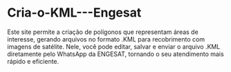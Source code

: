 # Cria-o-KML---Engesat

Este site permite a criação de polígonos que representam áreas de interesse, gerando arquivos no formato .KML para recobrimento com imagens de satélite. Nele, você pode editar, salvar e enviar o arquivo .KML diretamente pelo WhatsApp da ENGESAT, tornando o seu atendimento mais rápido e eficiente.

